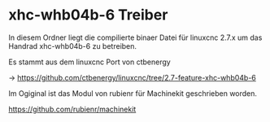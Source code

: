 xhc-whb04b-6 Treiber
====================
In diesem Ordner liegt die compilierte binaer Datei für linuxcnc 2.7.x  um
das Handrad xhc-whb04b-6 zu betreiben.

Es stammt aus dem linuxcnc Port von ctbenergy

-> https://github.com/ctbenergy/linuxcnc/tree/2.7-feature-xhc-whb04b-6

Im Ogiginal ist das Modul von rubienr  für Machinekit geschrieben worden.

https://github.com/rubienr/machinekit 
